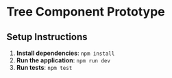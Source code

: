 # Tree Component Prototype 

## Setup Instructions

1. **Install dependencies**: `npm install`
2. **Run the application**: `npm run dev`
3. **Run tests**: `npm test`